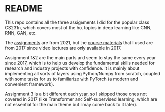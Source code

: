 # README

This repo contains all the three assignments I did for the popular class CS231n, which covers most of the hot topics in deep learning like CNN, RNN, GAN, etc. 

The [assignments](https://cs231n.github.io/) are from 2021, but the [course materials](http://cs231n.stanford.edu/2017/syllabus.html) that I used are from 2017 since video lectures are only available in 2017. 

Assignment 1&2 are the main parts and seem to stay the same every year since 2017, which is to help us develop the fundamental skills needed for research and industry projects with confidence. It is mainly about implementing all sorts of layers using Python/Numpy from scratch, coupled with some tasks for us to familiarize with PyTorch (a modern and convenient framework).

Assignment 3 is a bit different each year, so I skipped those ones not covered in 2017 (like Transformer and Self-supervised learning, which are not essential for the main theme but I may come back to it later).


